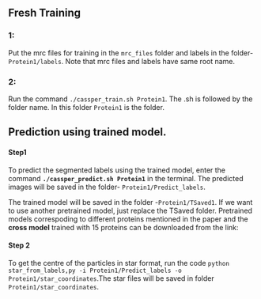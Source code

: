 ## Fresh Training
### 1:
Put the mrc files for training in the `mrc_files` folder and labels in the folder- `Protein1/labels`. Note that mrc files and labels have same root name. 
### 2:
Run the command `./cassper_train.sh Protein1`. The .sh is followed by the folder name. In this folder `Protein1` is the folder.   

## Prediction using trained model. 
#### Step1
To predict the segmented labels using the trained model, enter the command **`./cassper_predict.sh Protein1`** in the terminal. The predicted images will be saved in the folder- `Protein1/Predict_labels`. 

The trained model will be saved in the folder -`Protein1/TSaved1`. If we want to use another pretrained model, just replace the TSaved folder. Pretrained models correspoding to different proteins mentioned in the paper  and the **cross model** trained with 15 proteins can be downloaded from the link:

#### Step 2
To get the centre of the particles in star format, run the code `python star_from_labels,py -i Protein1/Predict_labels -o Protein1/star_coordinates`.The star files will be saved in folder `Protein1/star_coordinates`.
